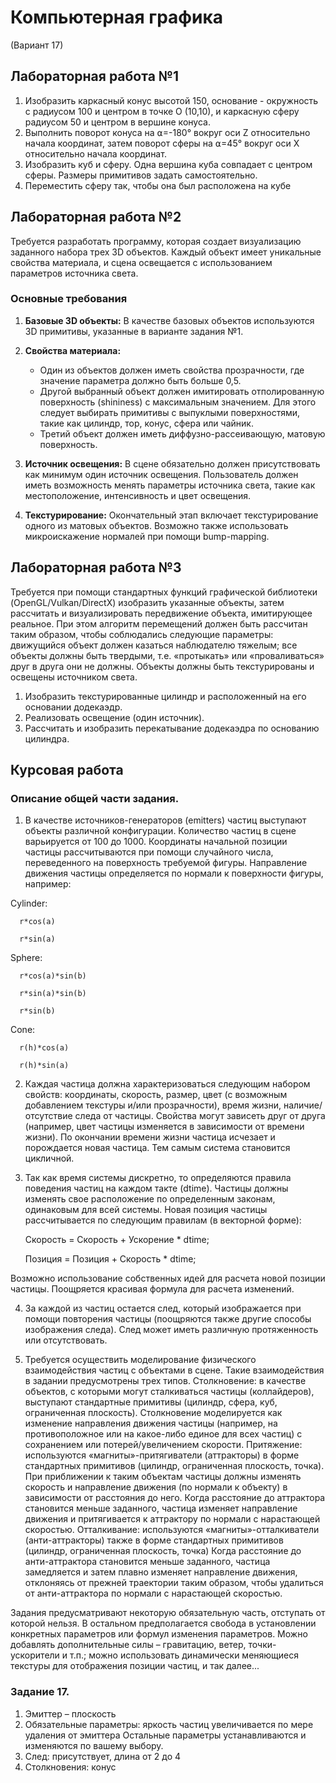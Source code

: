# Компьютерная графика 
(Вариант 17)

## Лабораторная работа №1

1. Изобразить каркасный конус высотой 150, основание - окружность с радиусом 100 и центром в точке O (10,10), и каркасную сферу радиусом 50 и центром в вершине конуса.
2. Выполнить поворот конуса на ⍺=-180° вокруг оси Z относительно начала координат, затем поворот сферы на ⍺=45° вокруг оси Х относительно начала координат.
3. Изобразить куб и сферу. Одна вершина куба совпадает с центром сферы. Размеры примитивов задать самостоятельно.
4. Переместить сферу так, чтобы она был расположена на кубе

## Лабораторная работа №2

Требуется разработать программу, которая создает визуализацию заданного набора трех 3D объектов. Каждый объект имеет уникальные свойства материала, и сцена освещается с использованием параметров источника света.

### Основные требования
1. **Базовые 3D объекты:** В качестве базовых объектов используются 3D примитивы, указанные в варианте задания №1.

2. **Свойства материала:**
   - Один из объектов должен иметь свойства прозрачности, где значение параметра должно быть больше 0,5.
   - Другой выбранный объект должен имитировать отполированную поверхность (shininess) с максимальным значением. Для этого следует выбирать примитивы с выпуклыми поверхностями, такие как цилиндр, тор, конус, сфера или чайник.
   - Третий объект должен иметь диффузно-рассеивающую, матовую поверхность.

3. **Источник освещения:** В сцене обязательно должен присутствовать как минимум один источник освещения. Пользователь должен иметь возможность менять параметры источника света, такие как местоположение, интенсивность и цвет освещения.

4. **Текстурирование:** Окончательный этап включает текстурирование одного из матовых объектов. Возможно также использовать микроискажение нормалей при помощи bump-mapping.

## Лабораторная работа №3

Требуется при помощи стандартных функций графической библиотеки
(OpenGL/Vulkan/DirectX) изобразить указанные объекты, затем рассчитать и
визуализировать передвижение объекта, имитирующее реальное. При этом алгоритм
перемещений должен быть рассчитан таким образом, чтобы соблюдались следующие
параметры: движущийся объект должен казаться наблюдателю тяжелым; все
объекты должны быть твердыми, т.е. «протыкать» или «проваливаться» друг в друга
они не должны. Объекты должны быть текстурированы и освещены источником
света.

1. Изобразить текстурированные цилиндр и расположенный на его основании додекаэдр.
2. Реализовать освещение (один источник).
3. Рассчитать и изобразить перекатывание додекаэдра по основанию цилиндра.

## Курсовая работа 

### Описание общей части задания.
1. В качестве источников-генераторов (еmitters) частиц выступают объекты различной конфигурации. Количество частиц в сцене варьируется от 100 до 1000. Координаты начальной позиции частицы рассчитываются при помощи случайного числа, переведенного на поверхность требуемой фигуры. Направление движения частицы определяется по нормали к поверхности фигуры, например:

Cylinder: 

      r*cos(a)

      r*sin(a)

Sphere: 

      r*cos(a)*sin(b) 

      r*sin(a)*sin(b) 

      r*sin(b)

Cone: 

      r(h)*cos(a) 

      r(h)*sin(a)

2. Каждая частица должна характеризоваться следующим набором свойств: координаты, скорость, размер, цвет (с возможным добавлением текстуры и/или прозрачности), время жизни, наличие/отсутствие следа от частицы. Свойства могут зависеть друг от друга (например, цвет частицы изменяется в зависимости от времени жизни). По окончании времени жизни частица исчезает и порождается новая частица. Тем самым система становится цикличной.


3. Так как время системы дискретно, то определяются правила поведения частиц на каждом такте (dtime). Частицы должны изменять свое расположение по определенным законам, одинаковым для всей системы. Новая позиция частицы рассчитывается по следующим правилам (в векторной форме):


      Скорость = Скорость + Ускорение * dtime; 

      Позиция = Позиция + Скорость * dtime;

Возможно использование собственных идей для расчета новой позиции частицы. Поощряется красивая формула для расчета изменений.

4. За каждой из частиц остается след, который изображается при помощи повторения частицы (поощряются также другие способы изображения следа). След может иметь различную протяженность или отсутствовать.


5. Требуется осуществить моделирование физического взаимодействия частиц с объектами в сцене. Такие взаимодействия в задании предусмотрены трех типов.
Столкновение: в качестве объектов, с которыми могут сталкиваться частицы (коллайдеров), выступают стандартные примитивы (цилиндр, сфера, куб, ограниченная плоскость). Столкновение моделируется как изменение направления движения частицы (например, на противоположное или на какое-либо единое для всех частиц) с сохранением или потерей/увеличением скорости.
Притяжение: используются «магниты»-притягиватели (аттракторы) в форме стандартных примитивов (цилиндр, ограниченная плоскость, точка). При приближении к таким объектам частицы должны изменять скорость и направление движения (по нормали к объекту) в зависимости от расстояния до него. Когда расстояние до аттрактора становится меньше заданного, частица изменяет направление движения и притягивается к аттрактору по нормали с нарастающей скоростью.
Отталкивание: используются «магниты»-отталкиватели (анти-аттракторы) также в форме стандартных примитивов (цилиндр, ограниченная плоскость, точка) Когда расстояние до анти-аттрактора становится меньше заданного, частица замедляется и затем плавно изменяет направление движения, отклоняясь от прежней траектории таким образом, чтобы удалиться от анти-аттрактора по нормали с нарастающей скоростью.

Задания предусматривают некоторую обязательную часть, отступать от которой нельзя. В остальном предполагается свобода в установлении конкретных параметров или формул изменения параметров. Можно добавлять дополнительные силы – гравитацию, ветер, точки-ускорители и т.п.; можно использовать динамически меняющиеся текстуры для отображения позиции частиц, и так далее...


### Задание 17.
1. Эмиттер – плоскость
2. Обязательные параметры: яркость частиц увеличивается по мере удаления от
эмиттера
Остальные параметры устанавливаются и изменяются по вашему выбору.
3. След: присутствует, длина от 2 до 4
4. Столкновения: конус